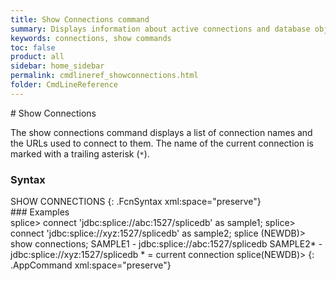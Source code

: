 ```yaml
---
title: Show Connections command
summary: Displays information about active connections and database objects.
keywords: connections, show commands
toc: false
product: all
sidebar: home_sidebar
permalink: cmdlineref_showconnections.html
folder: CmdLineReference
---
```

<section>
<div class="TopicContent" data-swiftype-index="true" markdown="1">
# Show Connections

The <span class="AppCommand">show connections</span> command displays a
list of connection names and the URLs used to connect to them. The name
of the current connection is marked with a trailing asterisk (`*`).

### Syntax

<div class="fcnWrapperWide" markdown="1">
    SHOW CONNECTIONS
{: .FcnSyntax xml:space="preserve"}

</div>
### Examples

<div class="preWrapperWide" markdown="1">
    splice> connect 'jdbc:splice://abc:1527/splicedb' as sample1;
    splice> connect 'jdbc:splice://xyz:1527/splicedb' as sample2;
    splice (NEWDB)> show connections;
    SAMPLE1 -    jdbc:splice://abc:1527/splicedb
    SAMPLE2* -   jdbc:splice://xyz:1527/splicedb
    * = current connection
    splice(NEWDB)>
{: .AppCommand xml:space="preserve"}

</div>
</div>
</section>

